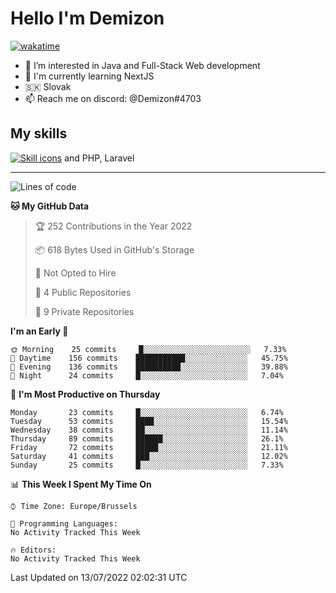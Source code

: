 # Hello I'm Demizon
[![wakatime](https://wakatime.com/badge/user/6ad1949f-d6d7-44f9-9eee-c35e54cc499b.svg)](https://wakatime.com/@6ad1949f-d6d7-44f9-9eee-c35e54cc499b)
- 👀 I’m interested in Java and Full-Stack Web development
- 🌱 I'm currently learning NextJS
- 🇸🇰 Slovak
- 📫 Reach me on discord: @Demizon#4703

## My skills
[![Skill icons](https://skillicons.dev/icons?i=java,js,ts,html,css,react,py,git,docker,linux,mysql,mongo&theme=dark)](https://github.com/Demizon3433) and PHP, Laravel

---

<!--START_SECTION:waka-->
![Lines of code](https://img.shields.io/badge/From%20Hello%20World%20I%27ve%20Written-44%20Thousand%20lines%20of%20code-blue)

**🐱 My GitHub Data** 

> 🏆 252 Contributions in the Year 2022
 > 
> 📦 618 Bytes Used in GitHub's Storage 
 > 
> 🚫 Not Opted to Hire
 > 
> 📜 4 Public Repositories 
 > 
> 🔑 9 Private Repositories  
 > 
**I'm an Early 🐤** 

```text
🌞 Morning    25 commits     █░░░░░░░░░░░░░░░░░░░░░░░░   7.33% 
🌆 Daytime    156 commits    ███████████░░░░░░░░░░░░░░   45.75% 
🌃 Evening    136 commits    ██████████░░░░░░░░░░░░░░░   39.88% 
🌙 Night      24 commits     █░░░░░░░░░░░░░░░░░░░░░░░░   7.04%

```
📅 **I'm Most Productive on Thursday** 

```text
Monday       23 commits     █░░░░░░░░░░░░░░░░░░░░░░░░   6.74% 
Tuesday      53 commits     ████░░░░░░░░░░░░░░░░░░░░░   15.54% 
Wednesday    38 commits     ██░░░░░░░░░░░░░░░░░░░░░░░   11.14% 
Thursday     89 commits     ██████░░░░░░░░░░░░░░░░░░░   26.1% 
Friday       72 commits     █████░░░░░░░░░░░░░░░░░░░░   21.11% 
Saturday     41 commits     ███░░░░░░░░░░░░░░░░░░░░░░   12.02% 
Sunday       25 commits     █░░░░░░░░░░░░░░░░░░░░░░░░   7.33%

```


📊 **This Week I Spent My Time On** 

```text
⌚︎ Time Zone: Europe/Brussels

💬 Programming Languages: 
No Activity Tracked This Week

🔥 Editors: 
No Activity Tracked This Week

```


 Last Updated on 13/07/2022 02:02:31 UTC
<!--END_SECTION:waka-->
